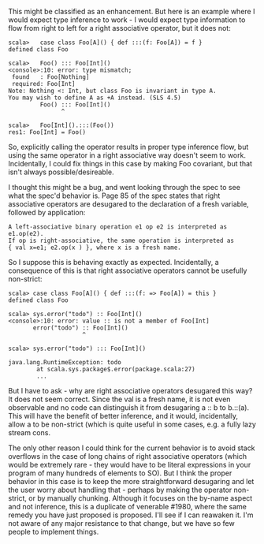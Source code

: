 This might be classified as an enhancement. But here is an example where I would expect type inference to work - I would expect type information to flow from right to left for a right associative operator, but it does not:

```
scala>   case class Foo[A]() { def :::(f: Foo[A]) = f }
defined class Foo

scala>   Foo() ::: Foo[Int]()
<console>:10: error: type mismatch;
 found   : Foo[Nothing]
 required: Foo[Int]
Note: Nothing <: Int, but class Foo is invariant in type A.
You may wish to define A as +A instead. (SLS 4.5)
         Foo() ::: Foo[Int]()
               ^

scala>   Foo[Int]().:::(Foo())
res1: Foo[Int] = Foo()
```

So, explicitly calling the operator results in proper type inference flow, but using the same operator in a right associative way doesn't seem to work. Incidentally, I could fix things in this case by making Foo covariant, but that isn't always possible/desireable. 

I thought this might be a bug, and went looking through the spec to see what the spec'd behavior is. Page 85 of the spec states that right associative operators are desugared to the declaration of a fresh variable, followed by application:

```
A left-associative binary operation e1 op e2 is interpreted as e1.op(e2). 
If op is right-associative, the same operation is interpreted as 
{ val x=e1; e2.op(x ) }, where x is a fresh name.
```

So I suppose this is behaving exactly as expected. Incidentally, a consequence of this is that right associative operators cannot be usefully non-strict:

```
scala> case class Foo[A]() { def :::(f: => Foo[A]) = this }
defined class Foo

scala> sys.error("todo") :: Foo[Int]()
<console>:10: error: value :: is not a member of Foo[Int]
       error("todo") :: Foo[Int]()
                     ^

scala> sys.error("todo") ::: Foo[Int]()

java.lang.RuntimeException: todo
        at scala.sys.package$.error(package.scala:27)
        ...
```

But I have to ask - why are right associative operators desugared this way? It does not seem correct. Since the val is a fresh name, it is not even observable and no code can distinguish it from desugaring a :: b to b.::(a). This will have the benefit of better inference, and it would, incidentally, allow a to be non-strict (which is quite useful in some cases, e.g. a fully lazy stream cons.

The only other reason I could think for the current behavior is to avoid stack overflows in the case of long chains of right associative operators (which would be extremely rare - they would have to be literal expressions in your program of many hundreds of elements to SO). But I think the proper behavior in this case is to keep the more straightforward desugaring and let the user worry about handling that - perhaps by making the operator non-strict, or by manually chunking. 
Although it focuses on the by-name aspect and not inference, this is a duplicate of venerable #1980, where the same remedy you have just proposed is proposed.  I'll see if I can reawaken it.  I'm not aware of any major resistance to that change, but we have so few people to implement things.

